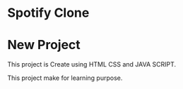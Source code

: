 # Spotify Clone
# New Project

This project is Create using HTML CSS and JAVA SCRIPT. 

This project make for learning purpose.